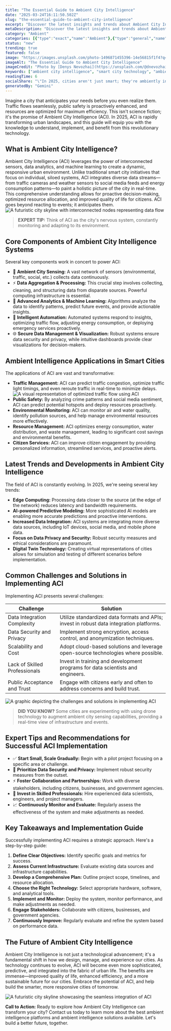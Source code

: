 ```yaml
---
title: "The Essential Guide to Ambient City Intelligence"
date: "2025-03-24T16:11:50.502Z"
slug: "the-essential-guide-to-ambient-city-intelligence"
excerpt: "Discover the latest insights and trends about Ambient City Intelligence. This comprehensive guide covers everything you need to know about Ambient City Intelligence in 2025."
metaDescription: "Discover the latest insights and trends about Ambient City Intelligence. This comprehensive guide covers everything you need to know about Ambient City Int..."
category: "Ambient"
categories: [{"type":"exact","name":"Ambient"},{"type":"general","name":"Urban Planning"},{"type":"medium","name":"Data Science"},{"type":"specific","name":"Sensor Networks"},{"type":"niche","name":"Predictive Modeling"}]
status: "new"
trending: true
featured: false
image: "https://images.unsplash.com/photo-1496871455396-14e56815f1f4?q=85&w=1200&fit=max&fm=webp&auto=compress"
imageAlt: "The Essential Guide to Ambient City Intelligence"
imageCredit: "Photo by [Denys Nevozhai](https://unsplash.com/@dnevozhai) on Unsplash"
keywords: ["ambient city intelligence", "smart city technology", "ambient intelligence applications", "city data analytics", "ambient intelligence solutions", "ambient city sensing", "intelligent city infrastructure", "buy ambient intelligence systems", "ambient city intelligence benefits", "best ambient intelligence platforms"]
readingTime: 6
socialShare: "\"In 2025, cities aren't just smart; they're ambiently intelligent, anticipating our needs before we even know them. The future of urban life is here.\""
generatedBy: "Gemini"
---
```




Imagine a city that anticipates your needs before you even realize them.  Traffic flows seamlessly, public safety is proactively enhanced, and resources are optimized for maximum efficiency. This isn't science fiction; it's the promise of Ambient City Intelligence (ACI). In 2025, ACI is rapidly transforming urban landscapes, and this guide will equip you with the knowledge to understand, implement, and benefit from this revolutionary technology.

## What is Ambient City Intelligence?

Ambient City Intelligence (ACI) leverages the power of interconnected sensors, data analytics, and machine learning to create a dynamic, responsive urban environment.  Unlike traditional smart city initiatives that focus on individual, siloed systems, ACI integrates diverse data streams—from traffic cameras and weather sensors to social media feeds and energy consumption patterns—to paint a holistic picture of the city in real-time. This comprehensive understanding allows for proactive decision-making, optimized resource allocation, and improved quality of life for citizens.  ACI goes beyond reacting to events; it anticipates them. ![A futuristic city skyline with interconnected nodes representing data flow](https://images.unsplash.com/photo-1477959858617-67f85cf4f1df?q=85&w=1200&fit=max&fm=webp&auto=compress)

> **EXPERT TIP:**  Think of ACI as the city's nervous system, constantly monitoring and adapting to its environment.

## Core Components of Ambient City Intelligence Systems

Several key components work in concert to power ACI:

* 🔑 **Ambient City Sensing:** A vast network of sensors (environmental, traffic, social, etc.) collects data continuously.
* ⚡ **Data Aggregation & Processing:**  This crucial step involves collecting, cleaning, and structuring data from disparate sources.  Powerful computing infrastructure is essential.
* 🧠 **Advanced Analytics & Machine Learning:** Algorithms analyze the data to identify patterns, predict future events, and provide actionable insights.
* 🤖 **Intelligent Automation:**  Automated systems respond to insights, optimizing traffic flow, adjusting energy consumption, or deploying emergency services proactively.
* 🌐 **Secure Data Management & Visualization:**  Robust systems ensure data security and privacy, while intuitive dashboards provide clear visualizations for decision-makers.

## Ambient Intelligence Applications in Smart Cities

The applications of ACI are vast and transformative:

* **Traffic Management:**  ACI can predict traffic congestion, optimize traffic light timings, and even reroute traffic in real-time to minimize delays. ![A visual representation of optimized traffic flow using ACI](https://images.unsplash.com/photo-1519501025264-65ba15a82390?q=85&w=1200&fit=max&fm=webp&auto=compress)
* **Public Safety:**  By analyzing crime patterns and social media sentiment, ACI can predict potential hotspots and deploy resources proactively.
* **Environmental Monitoring:**  ACI can monitor air and water quality, identify pollution sources, and help manage environmental resources more effectively.
* **Resource Management:**  ACI optimizes energy consumption, water distribution, and waste management, leading to significant cost savings and environmental benefits.
* **Citizen Services:**  ACI can improve citizen engagement by providing personalized information, streamlined services, and proactive alerts.

## Latest Trends and Developments in Ambient City Intelligence

The field of ACI is constantly evolving.  In 2025, we're seeing several key trends:

* **Edge Computing:**  Processing data closer to the source (at the edge of the network) reduces latency and bandwidth requirements.
* **AI-powered Predictive Modeling:**  More sophisticated AI models are enabling more accurate predictions and proactive interventions.
* **Increased Data Integration:**  ACI systems are integrating more diverse data sources, including IoT devices, social media, and mobile phone data.
* **Focus on Data Privacy and Security:**  Robust security measures and ethical considerations are paramount.
* **Digital Twin Technology:**  Creating virtual representations of cities allows for simulation and testing of different scenarios before implementation.

## Common Challenges and Solutions in Implementing ACI

Implementing ACI presents several challenges:

| Challenge                     | Solution                                                                     |
|------------------------------|-----------------------------------------------------------------------------|
| Data Integration Complexity   | Utilize standardized data formats and APIs; invest in robust data integration platforms. |
| Data Security and Privacy     | Implement strong encryption, access control, and anonymization techniques.      |
| Scalability and Cost          | Adopt cloud-based solutions and leverage open-source technologies where possible. |
| Lack of Skilled Professionals | Invest in training and development programs for data scientists and engineers.    |
| Public Acceptance and Trust   | Engage with citizens early and often to address concerns and build trust.       |

![A graphic depicting the challenges and solutions in implementing ACI](https://images.unsplash.com/photo-1496871455396-14e56815f1f4?q=85&w=1200&fit=max&fm=webp&auto=compress)

> **DID YOU KNOW?**  Some cities are experimenting with using drone technology to augment ambient city sensing capabilities, providing a real-time view of infrastructure and events.

## Expert Tips and Recommendations for Successful ACI Implementation

* ✅ **Start Small, Scale Gradually:** Begin with a pilot project focusing on a specific area or challenge.
* 🔑 **Prioritize Data Security and Privacy:**  Implement robust security measures from the outset.
* ⚡ **Foster Collaboration and Partnerships:**  Work with diverse stakeholders, including citizens, businesses, and government agencies.
* 🎯 **Invest in Skilled Professionals:**  Hire experienced data scientists, engineers, and project managers.
* 📈 **Continuously Monitor and Evaluate:**  Regularly assess the effectiveness of the system and make adjustments as needed.

## Key Takeaways and Implementation Guide

Successfully implementing ACI requires a strategic approach.  Here's a step-by-step guide:

1. **Define Clear Objectives:**  Identify specific goals and metrics for success.
2. **Assess Current Infrastructure:**  Evaluate existing data sources and infrastructure capabilities.
3. **Develop a Comprehensive Plan:**  Outline project scope, timelines, and resource allocation.
4. **Choose the Right Technology:**  Select appropriate hardware, software, and analytical tools.
5. **Implement and Monitor:**  Deploy the system, monitor performance, and make adjustments as needed.
6. **Engage Stakeholders:**  Collaborate with citizens, businesses, and government agencies.
7. **Continuously Improve:**  Regularly evaluate and refine the system based on performance data.

## The Future of Ambient City Intelligence

Ambient City Intelligence is not just a technological advancement; it's a fundamental shift in how we design, manage, and experience our cities.  As technology continues to evolve, ACI will become even more sophisticated, predictive, and integrated into the fabric of urban life.  The benefits are immense—improved quality of life, enhanced efficiency, and a more sustainable future for our cities.  Embrace the potential of ACI, and help build the smarter, more responsive cities of tomorrow.

![A futuristic city skyline showcasing the seamless integration of ACI](https://images.unsplash.com/photo-1480714378408-67cf0d13bc1b?q=85&w=1200&fit=max&fm=webp&auto=compress)

**Call to Action:**  Ready to explore how Ambient City Intelligence can transform your city? Contact us today to learn more about the best ambient intelligence platforms and ambient intelligence solutions available.  Let's build a better future, together.
